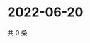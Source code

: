 # 2022-06-20

共 0 条

<!-- BEGIN WEIBO -->
<!-- 最后更新时间 Mon Jun 20 2022 13:14:31 GMT+0800 (China Standard Time) -->

<!-- END WEIBO -->
